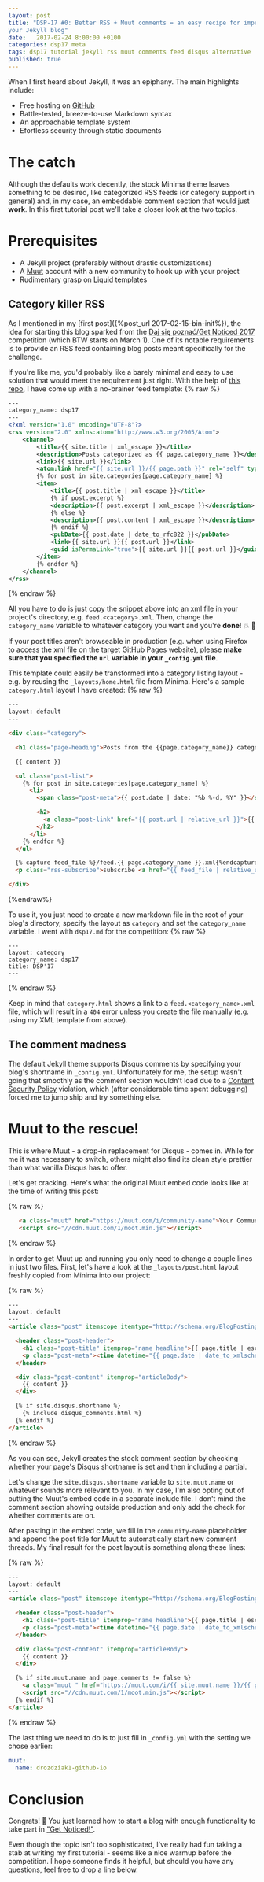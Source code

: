 ```yaml
---
layout: post
title: "DSP-17 #0: Better RSS + Muut comments = an easy recipe for improving
your Jekyll blog"
date:   2017-02-24 8:00:00 +0100
categories: dsp17 meta
tags: dsp17 tutorial jekyll rss muut comments feed disqus alternative
published: true
---
```


When I first heard about Jekyll,  it  was  an  epiphany.   The  main  highlights
include:
* Free hosting on [GitHub][ghpages]
* Battle-tested, breeze-to-use Markdown syntax
* An approachable template system
* Efortless security through static documents

# The catch
Although the defaults work decently, the stock Minima theme leaves something  to
be desired, like categorized RSS feeds (or category support in general) and, in
my case, an embeddable comment section that would just **work**. In this first
tutorial post we'll take a closer look at the two topics.

# Prerequisites
* A Jekyll project (preferably without drastic customizations)
* A [Muut][muut] account with a new community to hook up with your project
* Rudimentary grasp on [Liquid][liquid] templates

## Category killer RSS
As I mentioned in my [first post]({%post_url 2017-02-15-bin-init%}), the idea
for starting this blog sparked from the [Daj się poznać/Get Noticed 2017][dsp]
competition (which BTW starts on March 1). One of its notable requirements is to
provide an RSS feed containing blog posts meant specifically for the challenge.

If you're like me, you'd probably like a barely minimal and easy to use solution
that would meet the requirement just right. With the help of [this
repo][jekyll-rss-feeds], I have come up with a no-brainer feed template:
{% raw %}
```xml
---
category_name: dsp17
---
<?xml version="1.0" encoding="UTF-8"?>
<rss version="2.0" xmlns:atom="http://www.w3.org/2005/Atom">
	<channel>
		<title>{{ site.title | xml_escape }}</title>
		<description>Posts categorized as {{ page.category_name }}</description>
		<link>{{ site.url }}</link>
		<atom:link href="{{ site.url }}/{{ page.path }}" rel="self" type="application/rss+xml" />
		{% for post in site.categories[page.category_name] %}
		<item>
			<title>{{ post.title | xml_escape }}</title>
			{% if post.excerpt %}
			<description>{{ post.excerpt | xml_escape }}</description>
			{% else %}
			<description>{{ post.content | xml_escape }}</description>
			{% endif %}
			<pubDate>{{ post.date | date_to_rfc822 }}</pubDate>
			<link>{{ site.url }}{{ post.url }}</link>
			<guid isPermaLink="true">{{ site.url }}{{ post.url }}</guid>
		</item>
		{% endfor %}
	</channel>
</rss>
```
{% endraw %}

All you have to do is just copy the snippet above into an xml file in your
project's directory, e.g. `feed.<category>.xml`. Then, change the
`category_name` variable to whatever category you want and you're **done**!
:boom: :confetti_ball:

If your post titles aren't browseable in production (e.g. when using Firefox to
access the xml file on the target GitHub Pages website), please **make sure that
you specified the `url` variable in your `_config.yml` file**.

This template could easily be transformed into a category listing layout - e.g.
by reusing the `_layouts/home.html` file from Minima. Here's a sample
`category.html` layout I have created:
{% raw %}
```html
---
layout: default
---

<div class="category">

  <h1 class="page-heading">Posts from the {{page.category_name}} category</h1>

  {{ content }}

  <ul class="post-list">
    {% for post in site.categories[page.category_name] %}
      <li>
        <span class="post-meta">{{ post.date | date: "%b %-d, %Y" }}</span>

        <h2>
          <a class="post-link" href="{{ post.url | relative_url }}">{{ post.title | escape }}</a>
        </h2>
      </li>
    {% endfor %}
  </ul>

  {% capture feed_file %}/feed.{{ page.category_name }}.xml{%endcapture%}
  <p class="rss-subscribe">subscribe <a href="{{ feed_file | relative_url }}">via RSS</a></p>

</div>
```
{%endraw%}

To use it, you just need to create a new markdown file in the root of your
blog's directory, specify the layout as `category` and set the `category_name`
variable. I went with `dsp17.md` for the competition:
{% raw %}
```
---
layout: category
category_name: dsp17
title: DSP'17
---
```
{% endraw %}

Keep in mind that `category.html` shows a link to a `feed.<category_name>.xml`
file, which will result in a `404` error unless you create the file manually (e.g.
using my XML template from above).

## The comment madness
The default Jekyll theme supports Disqus comments by specifying your blog's
shortname in `_config.yml`. Unfortunately for me, the setup wasn't going that
smoothly as the comment section wouldn't load due to a [Content Security
Policy][csp] violation, which (after considerable time spent debugging) forced
me to jump ship and try something else.

# Muut to the rescue!
This is where Muut - a drop-in replacement for Disqus - comes in. While for me
it was necessary to switch, others might also find its clean style prettier than
what vanilla Disqus has to offer.

Let's get cracking. Here's what the original Muut embed code looks like at the
time of writing this post:

{% raw %}
```html
   <a class="muut" href="https://muut.com/i/community-name">Your Community Title</a>
   <script src="//cdn.muut.com/1/moot.min.js"></script>
```
{% endraw %}

In order to get Muut up and running you only need to change a couple lines in
just two files. First, let's have a look at the `_layouts/post.html` layout
freshly copied from Minima into our project:

{% raw %}
```html
---
layout: default
---
<article class="post" itemscope itemtype="http://schema.org/BlogPosting">

  <header class="post-header">
    <h1 class="post-title" itemprop="name headline">{{ page.title | escape }}</h1>
    <p class="post-meta"><time datetime="{{ page.date | date_to_xmlschema }}" itemprop="datePublished">{{ page.date | date: "%b %-d, %Y" }}</time>{% if page.author %} • <span itemprop="author" itemscope itemtype="http://schema.org/Person"><span itemprop="name">{{ page.author }}</span></span>{% endif %}</p>
  </header>

  <div class="post-content" itemprop="articleBody">
    {{ content }}
  </div>

  {% if site.disqus.shortname %}
    {% include disqus_comments.html %}
  {% endif %}
</article>
```
{% endraw %}

As you can see, Jekyll creates the stock comment section by checking whether
your page's Disqus shortname is set and then including a partial.

Let's change the `site.disqus.shortname` variable to `site.muut.name` or
whatever sounds more relevant to you. In my case, I'm also opting out of putting
the Muut's embed code in a separate include file. I don't mind the comment
section showing outside production and only add the check for whether comments
are on.

After pasting in the embed code, we fill in the `community-name` placeholder and
append the post title for Muut to automatically start new comment threads. My
final result for the post layout is something along these lines:

{% raw %}
```html
---
layout: default
---
<article class="post" itemscope itemtype="http://schema.org/BlogPosting">

  <header class="post-header">
    <h1 class="post-title" itemprop="name headline">{{ page.title | escape }}</h1>
    <p class="post-meta"><time datetime="{{ page.date | date_to_xmlschema }}" itemprop="datePublished">{{ page.date | date: "%b %-d, %Y" }}</time>{% if page.author %} • <span itemprop="author" itemscope itemtype="http://schema.org/Person"><span itemprop="name">{{ page.author }}</span></span>{% endif %}</p>
  </header>

  <div class="post-content" itemprop="articleBody">
    {{ content }}
  </div>

  {% if site.muut.name and page.comments != false %}
    <a class="muut " href="https://muut.com/i/{{ site.muut.name }}/{{ page.title }}">{{ site.muut.name }} forum</a>
    <script src="//cdn.muut.com/1/moot.min.js"></script>
  {% endif %}
</article>
```
{% endraw %}

The last thing we need to do is to just fill in `_config.yml` with the setting
we chose earlier:
```yaml
muut:
  name: drozdziak1-github-io
```

# Conclusion
Congrats! :champagne: You just learned how to start a blog with enough
functionality to take part in ["Get Noticed!"][dsp].

Even though the topic isn't too sophisticated, I've really had fun taking a stab
at writing my first tutorial - seems like a nice warmup before the competition.
I hope someone finds it helpful, but should you have any questions, feel free to
drop a line below.

[csp]: https://content-security-policy.com/
[dsp]: dajsiepoznac.pl/
[ghpages]: https://pages.github.com/
[jekyll-rss-feeds]: https://github.com/snaptortoise/jekyll-rss-feeds
[liquid]: http://shopify.github.io/liquid/
[muut]: https://muut.com/
